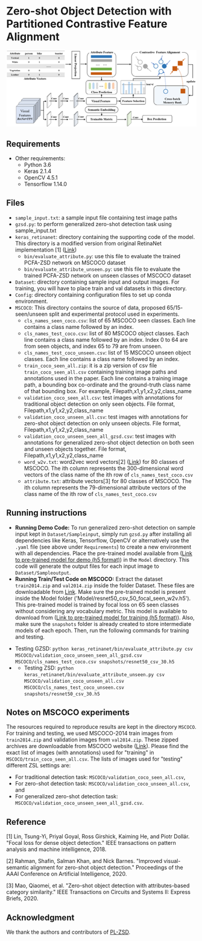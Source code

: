 # Zero-shot Object Detection with Partitioned Contrastive Feature Alignment

![OverviewFigure](image/fig2.png)

## Requirements

* Other requirements:
    - Python 3.6
    - Keras 2.1.4
    - OpenCV 4.5.1
    - Tensorflow 1.14.0
 
## Files

* `sample_input.txt`: a sample input file containing test image paths
* `gzsd.py`: to perform generalized zero-shot detection task using sample_input.txt
* `keras_retinanet`: directory containing the supporting code of the model. This directory is a modified version from original RetinaNet implementation [1] ([Link](https://github.com/fizyr/keras-retinanet))
    - `bin/evaluate_attribute.py`: use this file to evaluate the trained PCFA-ZSD network on MSCOCO dataset
    - `bin/evaluate_attribute_unseen.py`: use this file to evaluate the trained PCFA-ZSD network on unseen classes of MSCOCO dataset
* `Dataset`: directory containing sample input and output images. For training, you will have to place train and val datasets in this directory.
* `Config`: directory containing configuration files to set up conda environment.
* `MSCOCO`: This directory contains the source of data, proposed 65/15- seen/unseen split and experimental protocol used in experiments.
    - `cls_names_seen_coco.csv`: list of 65 MSCOCO seen classes. Each line contains a class name followed by an index.
    - `cls_names_test_coco.csv`: list of 80 MSCOCO object classes. Each line contains a class name followed by an index. Index 0 to 64 are from seen objects, and index 65 to 79 are from unseen.
    - `cls_names_test_coco_unseen.csv`: list of 15 MSCOCO unseen object classes. Each line contains a class name followed by an index. 
    - `train_coco_seen_all.zip`: it is a zip version of csv file `train_coco_seen_all.csv` containing training image paths and annotations used in the paper. Each line contains a training image path, a bounding box co-ordinate and the ground-truth class name of that bounding box. For example, Filepath,x1,y1,x2,y2,class_name
    - `validation_coco_seen_all.csv`: test images with annotations for traditional object detection on only seen objects. File format, Filepath,x1,y1,x2,y2,class_name
    - `validation_coco_unseen_all.csv`: test images with annotations for zero-shot object detection on only unseen objects. File format, Filepath,x1,y1,x2,y2,class_name
    - `validation_coco_unseen_seen_all_gzsd.csv`: test images with annotations for generalized zero-shot object detection on both seen and unseen objects together. File format, Filepath,x1,y1,x2,y2,class_name
    - `word_w2v.txt`: word2vec word vectors[2] ([Link](https://github.com/salman-h-khan/PL-ZSD_Release)) for 80 classes of MSCOCO.  The ith column represents the 300-dimensional word vectors of the class name of the ith row of `cls_names_test_coco.csv`
    - `attribute.txt`: attribute vectors[3] for 80 classes of MSCOCO.  The ith column represents the 79-dimensional attribute vectors of the class name of the ith row of `cls_names_test_coco.csv`
    
## Running instructions
* **Running Demo Code:** To run generalized zero-shot detection on sample input kept in `Dataset/Sampleinput`, simply run `gzsd.py` after installing all dependencies like Keras, Tensorflow, OpenCV or alternatively use the `.yaml` file (see above under `Requirements`) to create a new environment with all dependencies. Place the pre-trained model available from ([Link to pre-trained model for demo (h5 format)](https://drive.google.com/file/d/1VJTR5obiydVR1nbFw3RrHCuQ8osOXbmq/view?usp=sharing)) in the `Model` directory. This code will generate the output files for each input image to `Dataset/Sampleoutput`.
* **Running Train/Test Code on MSCOCO:** Extract the dataset `train2014.zip` and `val2014.zip` inside the folder Dataset. These files are downloadable from [Link](http://cocodataset.org/#download). Make sure the pre-trained model is present inside the Model folder ('Model/resnet50_csv_50_focal_seen_w2v.h5'). This pre-trained model is trained by focal loss on 65 seen classes without considering any vocabulary metric. This model is available to download from ([Link to pre-trained model for training (h5 format)](https://www.dropbox.com/s/dc0vit1dj83rd56/resnet50_csv_50_focal_seen_w2v.h5?dl=0)). Also, make sure the `snapshots` folder is already created to store intermediate models of each epoch. Then, run the following commands for training and testing.
- Testing GZSD: 
`python keras_retinanet/bin/evaluate_attribute.py csv MSCOCO/validation_coco_unseen_seen_all_gzsd.csv MSCOCO/cls_names_test_coco.csv snapshots/resnet50_csv_30.h5` 
- - Testing ZSD: 
`python keras_retinanet/bin/evaluate_attribute_unseen.py csv MSCOCO/validation_coco_unseen_all.csv MSCOCO/cls_names_test_coco_unseen.csv snapshots/resnet50_csv_30.h5` 

## Notes on MSCOCO experiments
The resources required to reproduce results are kept in the directory `MSCOCO`. For training and testing, we used MSCOCO-2014 train images from `train2014.zip` and validation images from `val2014.zip`. These zipped archives are downloadable from MSCOCO website ([Link](http://cocodataset.org/#download)). Please find the exact list of images (with annotations) used for "training" in `MSCOCO/train_coco_seen_all.csv`. The lists of images used for "testing" different ZSL settings are:
* For traditional detection task: `MSCOCO/validation_coco_seen_all.csv`, 
* For zero-shot detection task: `MSCOCO/validation_coco_unseen_all.csv`, and 
* For generalized zero-shot detection task: `MSCOCO/validation_coco_unseen_seen_all_gzsd.csv`.



## Reference
[1] Lin, Tsung-Yi, Priyal Goyal, Ross Girshick, Kaiming He, and Piotr Dollár. "Focal loss for dense object detection." IEEE transactions on pattern analysis and machine intelligence, 2018.

[2] Rahman, Shafin, Salman Khan, and Nick Barnes. "Improved visual-semantic alignment for zero-shot object detection." Proceedings of the AAAI Conference on Artificial Intelligence, 2020.

[3] Mao, Qiaomei, et al. "Zero-shot object detection with attributes-based category similarity." IEEE Transactions on Circuits and Systems II: Express Briefs, 2020.

## Acknowledgment
We thank the authors and contributors of [PL-ZSD](https://github.com/salman-h-khan/PL-ZSD_Release). 


